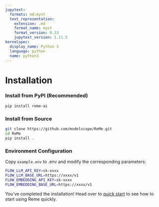 ```yaml
---
jupytext:
  formats: md:myst
  text_representation:
    extension: .md
    format_name: myst
    format_version: 0.13
    jupytext_version: 1.11.5
kernelspec:
  display_name: Python 3
  language: python
  name: python3
---
```


# Installation

### Install from PyPI (Recommended)

```bash
pip install reme-ai
```

### Install from Source

```bash
git clone https://github.com/modelscope/ReMe.git
cd ReMe
pip install .
```

### Environment Configuration

Copy `example.env` to .env and modify the corresponding parameters:

```bash
FLOW_LLM_API_KEY=sk-xxxx
FLOW_LLM_BASE_URL=https://xxxx/v1
FLOW_EMBEDDING_API_KEY=sk-xxxx
FLOW_EMBEDDING_BASE_URL=https://xxxx/v1
```

You’ve completed the installation! Head over to [quick start](quick_start.md) to see how to start using Reme quickly.